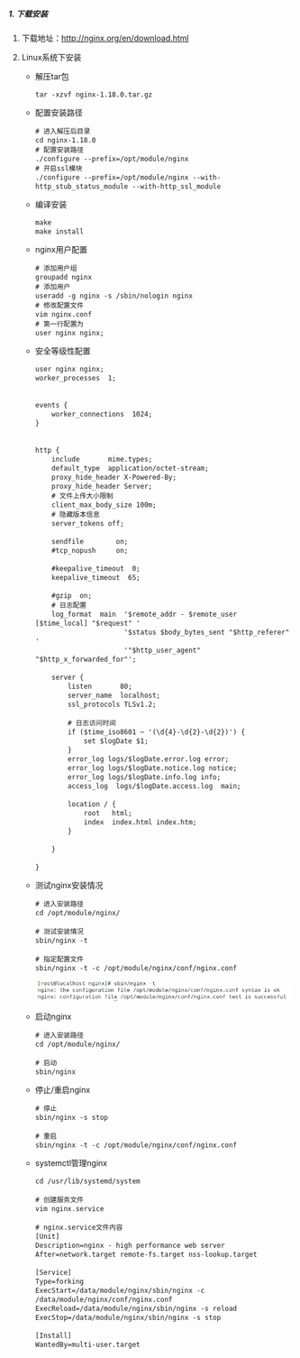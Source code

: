 ##### 1. 下载安装

1. 下载地址：http://nginx.org/en/download.html

2. Linux系统下安装

   - 解压tar包

     ~~~shell
     tar -xzvf nginx-1.18.0.tar.gz
     ~~~

   - 配置安装路径

     ~~~shell
     # 进入解压后目录
     cd nginx-1.18.0
     # 配置安装路径
     ./configure --prefix=/opt/module/nginx
     # 开启ssl模块
     ./configure --prefix=/opt/module/nginx --with-http_stub_status_module --with-http_ssl_module
     ~~~

   - 编译安装

     ~~~shell
     make
     make install
     ~~~

   - nginx用户配置

     ~~~shell
     # 添加用户组
     groupadd nginx
     # 添加用户
     useradd -g nginx -s /sbin/nologin nginx
     # 修改配置文件
     vim nginx.conf
     # 第一行配置为
     user nginx nginx;
     ~~~

   - 安全等级性配置

       ~~~shell
       user nginx nginx;
       worker_processes  1;
       
       
       events {
           worker_connections  1024;
       }
       
       
       http {
           include       mime.types;
           default_type  application/octet-stream;
           proxy_hide_header X-Powered-By;
           proxy_hide_header Server;
           # 文件上传大小限制
           client_max_body_size 100m;
           # 隐藏版本信息
           server_tokens off;
       
           sendfile        on;
           #tcp_nopush     on;
       
           #keepalive_timeout  0;
           keepalive_timeout  65;
       
           #gzip  on;
           # 日志配置
           log_format  main  '$remote_addr - $remote_user [$time_local] "$request" '
                             '$status $body_bytes_sent "$http_referer" '
                             '"$http_user_agent" "$http_x_forwarded_for"';
       
           server {
               listen       80;
               server_name  localhost;
               ssl_protocols TLSv1.2;
       
               # 日志访问时间
               if ($time_iso8601 ~ '(\d{4}-\d{2}-\d{2})') {
                   set $logDate $1;
               }
               error_log logs/$logDate.error.log error;
               error_log logs/$logDate.notice.log notice;
               error_log logs/$logDate.info.log info;
               access_log  logs/$logDate.access.log  main;
       
               location / {
                   root   html;
                   index  index.html index.htm;
               }
       
           }
       
       }
       
       ~~~

   - 测试nginx安装情况

     ~~~shell
     # 进入安装路径
     cd /opt/module/nginx/
     
     # 测试安装情况
     sbin/nginx -t
     
     # 指定配置文件
     sbin/nginx -t -c /opt/module/nginx/conf/nginx.conf
     ~~~

     ![image-20210218101619175](images/image-20210218101619175.png)

   - 启动nginx

     ~~~shell
     # 进入安装路径
     cd /opt/module/nginx/
     
     # 启动
     sbin/nginx
     ~~~

   - 停止/重启nginx

     ~~~shell
     # 停止
     sbin/nginx -s stop
     
     # 重启
     sbin/nginx -t -c /opt/module/nginx/conf/nginx.conf
     ~~~

   - systemctl管理nginx

     ~~~shell
     cd /usr/lib/systemd/system
     
     # 创建服务文件
     vim nginx.service
     
     # nginx.service文件内容
     [Unit]
     Description=nginx - high performance web server
     After=network.target remote-fs.target nss-lookup.target
     
     [Service]
     Type=forking
     ExecStart=/data/module/nginx/sbin/nginx -c /data/module/nginx/conf/nginx.conf
     ExecReload=/data/module/nginx/sbin/nginx -s reload
     ExecStop=/data/module/nginx/sbin/nginx -s stop
     
     [Install]
     WantedBy=multi-user.target
     ~~~

     

